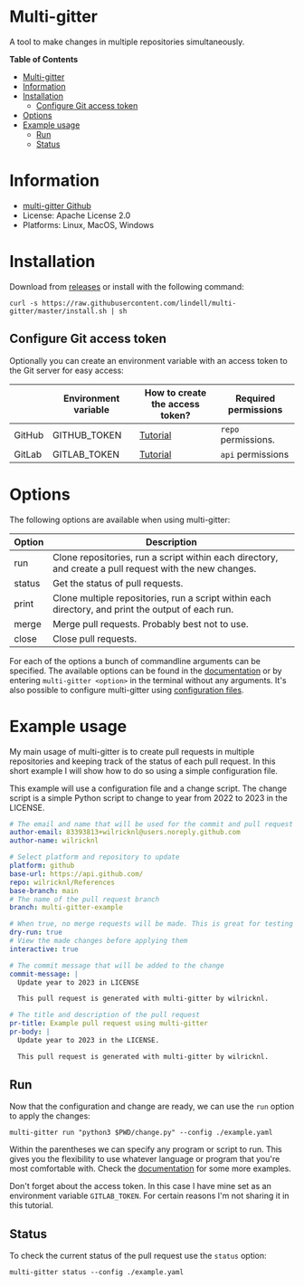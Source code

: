 # Multi-gitter

A tool to make changes in multiple repositories simultaneously.

**Table of Contents**

- [Multi-gitter](#multi-gitter)
- [Information](#information)
- [Installation](#installation)
  - [Configure Git access token](#configure-git-access-token)
- [Options](#options)
- [Example usage](#example-usage)
  - [Run](#run)
  - [Status](#status)

# Information

* [multi-gitter Github](https://github.com/lindell/multi-gitter)
* License: Apache License 2.0
* Platforms: Linux, MacOS, Windows

# Installation

Download from [releases](https://github.com/lindell/multi-gitter/releases) or
install with the following command:

```shell
curl -s https://raw.githubusercontent.com/lindell/multi-gitter/master/install.sh | sh
```

## Configure Git access token

Optionally you can create an environment variable with an access token to the
Git server for easy access:

|        | Environment variable | How to create the access token?                                                                                             | Required permissions |
| ------ | -------------------- | --------------------------------------------------------------------------------------------------------------------------- | -------------------- |
| GitHub | GITHUB_TOKEN         | [Tutorial](https://docs.github.com/en/authentication/keeping-your-account-and-data-secure/creating-a-personal-access-token) | `repo` permissions.  |
| GitLab | GITLAB_TOKEN         | [Tutorial](https://docs.gitlab.com/ee/user/profile/personal_access_tokens.html)                                             | `api` permissions    |

# Options

The following options are available when using multi-gitter:

| Option | Description                                                                                             |
| ------ | ------------------------------------------------------------------------------------------------------- |
| run    | Clone repositories, run a script within each directory, and create a pull request with the new changes. |
| status | Get the status of pull requests.                                                                        |
| print  | Clone multiple repositories, run a script within each directory, and print the output of each run.      |
| merge  | Merge pull requests. Probably best not to use.                                                          |
| close  | Close pull requests.                                                                                    |

For each of the options a bunch of commandline arguments can be specified. The
available options can be found in the [documentation](https://github.com/lindell/multi-gitter#usage)
or by entering `multi-gitter <option>` in the terminal without any arguments.
It's also possible to configure multi-gitter using [configuration files](https://github.com/lindell/multi-gitter#usage).

# Example usage

My main usage of multi-gitter is to create pull requests in multiple
repositories and keeping track of the status of each pull request. In this
short example I will show how to do so using a simple configuration file.

This example will use a configuration file and a change script. The change
script is a simple Python script to change to year from 2022 to 2023 in the
LICENSE.

```yaml
# The email and name that will be used for the commit and pull request
author-email: 83393813+wilricknl@users.noreply.github.com
author-name: wilricknl

# Select platform and repository to update
platform: github
base-url: https://api.github.com/
repo: wilricknl/References
base-branch: main
# The name of the pull request branch
branch: multi-gitter-example

# When true, no merge requests will be made. This is great for testing
dry-run: true
# View the made changes before applying them
interactive: true

# The commit message that will be added to the change
commit-message: |
  Update year to 2023 in LICENSE

  This pull request is generated with multi-gitter by wilricknl.

# The title and description of the pull request
pr-title: Example pull request using multi-gitter
pr-body: |
  Update year to 2023 in the LICENSE.

  This pull request is generated with multi-gitter by wilricknl.
```

## Run

Now that the configuration and change are ready, we can use the `run` option to
apply the changes:

```shell
multi-gitter run "python3 $PWD/change.py" --config ./example.yaml
```

Within the parentheses we can specify any program or script to run. This gives
you the flexibility to use whatever language or program that you're most
comfortable with. Check the [documentation](https://github.com/lindell/multi-gitter#run-code-through-interpreter) 
for some more examples.

Don't forget about the access token. In this case I have mine set as an environment
variable `GITLAB_TOKEN`. For certain reasons I'm not sharing it in this tutorial.

## Status

To check the current status of the pull request use the `status` option:

```shell
multi-gitter status --config ./example.yaml
```
